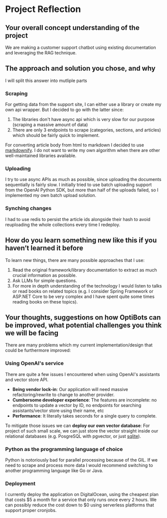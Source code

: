 # Project Reflection

## Your overall concept understanding of the project

We are making a customer support chatbot using existing documentation and leveraging the RAG technique.

## The approach and solution you chose, and why

I will split this answer into mutliple parts

### Scraping

For getting data from the support site, I can either use a library or create my own api wrapper. But I decided to go with the latter since:
1. The libraries don't have async api which is very slow for our purpose (scraping a massive amount of data)
2. There are only 3 endpoints to scrape (categories, sections, and articles) which should be fairly quick to implement.

For converting article body from html to markdown I decided to use [markdownify](https://github.com/matthewwithanm/python-markdownify). I do not want to write my own algorithm when there are other well-maintained libraries available.

### Uploading

I try to use async APIs as much as possible, since uploading the documents sequentially is fairly slow. I initially tried to use batch uploading support from the OpenAI Python SDK, but more than half of the uploads failed, so I implemented my own batch upload solution.

### Synching changes

I had to use redis to persist the article ids alongside their hash to avoid reuploading the whole collections every time I redeploy.


## How do you learn something new like this if you haven’t learned it before

To learn new things, there are many possible approaches that I use:

1. Read the original framework/library documentation to extract as much crucial information as possible.
2. Ask LLMs for simple questions.
3. For more in depth understanding of the technology I would listen to talks or read books on related topics (e.g. I consider Spring Framework or ASP.NET Core to be very complex and I have spent quite some times reading books on these topics).

## Your thoughts, suggestions on how OptiBots can be improved, what potential challenges you think we will be facing

There are many problems which my current implementation/design that could be furthermore improved:

### Using OpenAI's service

There are quite a few issues I encountered when using OpenAI's assistants and vector store API.
- **Being vendor lock-in**: Our application will need massive refactoring/rewrite to change to another provider.
- **Cumbersome developer experience**: The features are incomplete: no endpoints to update a vector by ID, no endpoints for searching assistants/vector store using their name, etc
- **Performance**: It literally takes seconds for a single query to complete.

To mitigate those issues we can **deploy our own vector database**: For project of such small scale, we can just store the vector straight inside our relational databases (e.g. PosgreSQL with pgvector, or just [sqlite](https://turso.tech/vector)).

### Python as the programming language of choice

Python is notoriously bad for parallel processing because of the GIL. If we need to scrape and process more data I would recommend switching to another programming language like Go or Java.

### Deployment

I currently deploy the application on DigitalOcean, using the cheapest plan that costs $5 a month for a service that only runs once every 2 hours. 
We can possibly reduce the cost down to $0 using serverless platforms that support proper cronjobs.
